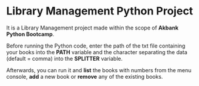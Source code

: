 # Library Management Python Project
It is a Library Management project made within the scope of **Akbank Python Bootcamp**.
 
Before running the Python code, enter the path of the txt file containing your books into the **PATH** variable and the character separating the data (default = comma) into the **SPLITTER** variable.

Afterwards, you can run it and **list** the books with numbers from the menu console, **add** a new book or **remove** any of the existing books.

